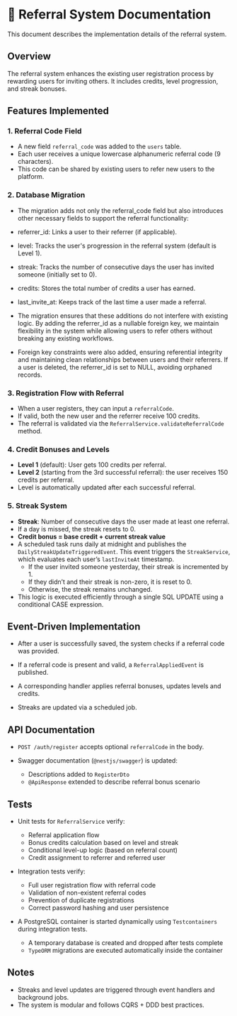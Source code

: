 # 📌 Referral System Documentation

This document describes the implementation details of the referral system.

## Overview

The referral system enhances the existing user registration process by rewarding users for inviting others. It includes credits, level progression, and streak bonuses.

## Features Implemented

### 1. Referral Code Field

* A new field `referral_code` was added to the `users` table.
* Each user receives a unique lowercase alphanumeric referral code (9 characters).
* This code can be shared by existing users to refer new users to the platform.

### 2. Database Migration

* The migration adds not only the referral_code field but also introduces other necessary fields to support the referral functionality:

* referrer_id: Links a user to their referrer (if applicable).

* level: Tracks the user's progression in the referral system (default is Level 1).

* streak: Tracks the number of consecutive days the user has invited someone (initially set to 0).

* credits: Stores the total number of credits a user has earned.

* last_invite_at: Keeps track of the last time a user made a referral.

* The migration ensures that these additions do not interfere with existing logic. By adding the referrer_id as a nullable foreign key, we maintain flexibility in the system while allowing users to refer others without breaking any existing workflows.

* Foreign key constraints were also added, ensuring referential integrity and maintaining clean relationships between users and their referrers. If a user is deleted, the referrer_id is set to NULL, avoiding orphaned records.

### 3. Registration Flow with Referral

* When a user registers, they can input a `referralCode`.
* If valid, both the new user and the referrer receive 100 credits.
* The referral is validated via the `ReferralService.validateReferralCode` method.

### 4. Credit Bonuses and Levels

* **Level 1** (default): User gets 100 credits per referral.
* **Level 2** (starting from the 3rd successful referral): the user receives 150 credits per referral.
* Level is automatically updated after each successful referral.

### 5. Streak System

* **Streak**: Number of consecutive days the user made at least one referral.
* If a day is missed, the streak resets to 0.
* **Credit bonus = base credit + current streak value**
* A scheduled task runs daily at midnight and publishes the `DailyStreakUpdateTriggeredEvent`. This event triggers the `StreakService`, which evaluates each user’s `lastInviteAt` timestamp.
  * If the user invited someone yesterday, their streak is incremented by 1.
  * If they didn’t and their streak is non-zero, it is reset to 0.
  * Otherwise, the streak remains unchanged.
* This logic is executed efficiently through a single SQL UPDATE using a conditional CASE expression.

## Event-Driven Implementation

* After a user is successfully saved, the system checks if a referral code was provided.

* If a referral code is present and valid, a `ReferralAppliedEvent` is published.

* A corresponding handler applies referral bonuses, updates levels and credits.

* Streaks are updated via a scheduled job.

## API Documentation

* `POST /auth/register` accepts optional `referralCode` in the body.
* Swagger documentation (`@nestjs/swagger`) is updated:

    * Descriptions added to `RegisterDto`
    * `@ApiResponse` extended to describe referral bonus scenario

## Tests

* Unit tests for `ReferralService` verify:
  * Referral application flow
  * Bonus credits calculation based on level and streak
  * Conditional level-up logic (based on referral count)
  * Credit assignment to referrer and referred user

* Integration tests verify:
  * Full user registration flow with referral code
  * Validation of non-existent referral codes
  * Prevention of duplicate registrations
  * Correct password hashing and user persistence

* A PostgreSQL container is started dynamically using `Testcontainers` during integration tests.
  * A temporary database is created and dropped after tests complete
  * `TypeORM` migrations are executed automatically inside the container

## Notes

* Streaks and level updates are triggered through event handlers and background jobs.
* The system is modular and follows CQRS + DDD best practices.